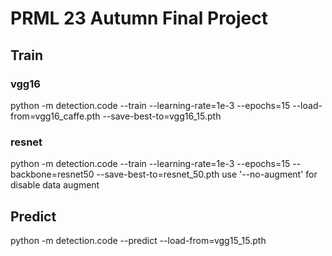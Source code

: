 # PRML 23 Autumn Final Project
## Train
### vgg16
python -m detection.code --train --learning-rate=1e-3 --epochs=15 --load-from=vgg16_caffe.pth --save-best-to=vgg16_15.pth
### resnet
python -m detection.code --train --learning-rate=1e-3 --epochs=15 --backbone=resnet50 --save-best-to=resnet_50.pth
use '--no-augment' for disable data augment
## Predict
python -m detection.code --predict --load-from=vgg15_15.pth